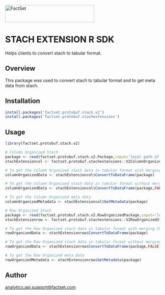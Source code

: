 
<img alt="FactSet" src="https://www.factset.com/hubfs/Assets/images/factset-logo.svg" height="56" width="290">

# STACH EXTENSION R SDK

Helps clients to convert stach to tabular format.

## Overview
This package was used to convert stach to tabular format and to get meta data from stach.

## Installation

```R
install.packages('factset.protobuf.stach.v2')
install.packages('factset.protobuf.stachextensions')

```

## Usage

```R
library(factset.protobuf.stach.v2)

# Column Organized Stach 
package <- read(factset.protobuf.stach.v2.Package,input='local path of your stach extension file')
stachExtensioncol <- factset.protobuf.stachextensions::V2ColumnOrganizedStachExtension$new()

# To get the Column Organized stach data in tabular format with merging the headers 
columnOrganizedData <- stachExtensioncol$ConvertToDataFrame(package)

# To get the Column Organized stach data in tabular format without merging the headers
columnOrganizedData <- stachExtensioncol$ConvertToDataFrame(package,FALSE)

# To get the Column Organized meta data 
columnOrganizedMetadata <- stachExtensioncol$GetMetadata(package)

# Row Organized Stach
package <- read(factset.protobuf.stach.v2.RowOrganizedPackage,input='local path of your stach extension file')
stachExtensionrow <- factset.protobuf.stachextensions::V2RowOrganizedStachExtension$new()

# To get the Row Organized stach data in tabular format with merging the headers
rowOrganizedData <- stachExtensionrow$ConvertToDataFrame(package)

# To get the Row Organized stach data in tabular format without merging the headers
rowOrganizedData <- stachExtensionrow$ConvertToDataFrame(package,FALSE)

# To get the Row Organized meta data 
rowOrganizedMetadata <- stachExtensionrow$GetMetadata(package)

```
## Author

analytics.api.support@factset.com
